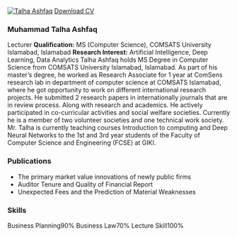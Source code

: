[![Talha Ashfaq](https://giki.edu.pk/wp-content/uploads/2023/11/WhatsApp-Image-2023-11-12-at-19.52.53_b453ae34-700x450.jpg)](https://giki.edu.pk/wp-content/uploads/2023/11/WhatsApp-Image-2023-11-12-at-19.52.53_b453ae34.jpg)
[Download CV](https://giki.edu.pk/personnel/muhammad-talha-ashfaq/)
### Muhammad Talha Ashfaq
Lecturer
**Qualification:**
MS (Computer Science), COMSATS University Islamabad, Islamabad
**Research Interest:**
Artificial Intelligence, Deep Learning, Data Analytics
Talha Ashfaq holds MS Degree in Computer Science from COMSATS University Islamabad, Islamabad.
As part of his master’s degree, he worked as Research Associate for 1 year at ComSens research lab in department of computer science at COMSATS Islamabad, where he got opportunity to work on different international research projects.
He submitted 2 research papers in internationally journals that are in review process. Along with research and academics. He actively participated in co-curricular activities and social welfare societies. Currently he is a member of two volunteer societies and one technical work society.
Mr. Talha is currently teaching courses Introduction to computing and Deep Neural Networks to the 1st and 3rd year students of the Faculty of Computer Science and Engineering (FCSE) at GIKI.
### Publications
  * The primary market value innovations of newly public firms
  * Auditor Tenure and Quality of Financial Report
  * Unexpected Fees and the Prediction of Material Weaknesses 


### Skills
Business Planning90%
Business Law70%
Lecture Skill100%
